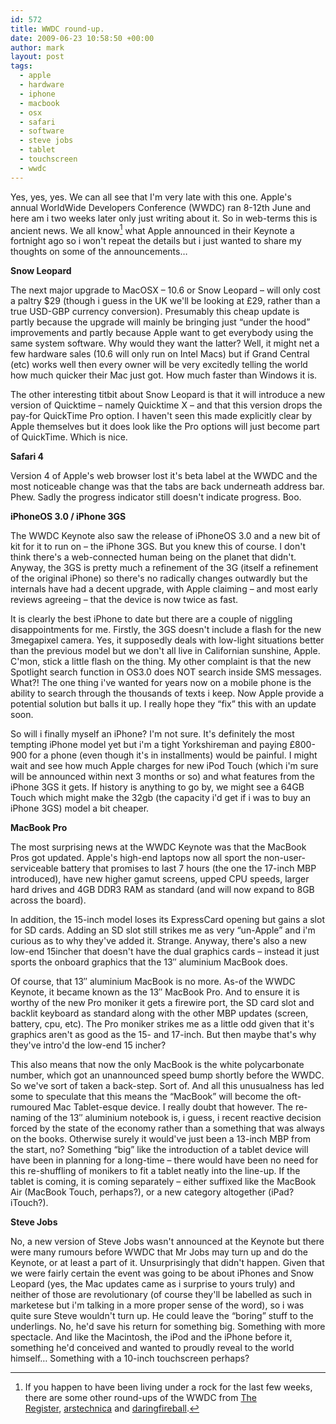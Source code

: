 ```yaml
---
id: 572
title: WWDC round-up.
date: 2009-06-23 10:58:50 +00:00
author: mark
layout: post
tags:
  - apple
  - hardware
  - iphone
  - macbook
  - osx
  - safari
  - software
  - steve jobs
  - tablet
  - touchscreen
  - wwdc
---
```

Yes, yes, yes. We can all see that I'm very late with this one. Apple's annual WorldWide Developers Conference (WWDC) ran 8-12th June and here am i two weeks later only just writing about it. So in web-terms this is ancient news. We all know[^fn-othersources] what Apple announced in their Keynote a fortnight ago so i won't repeat the details but i just wanted to share my thoughts on some of the announcements&#8230;

**Snow Leopard**

The next major upgrade to MacOSX &#8211; 10.6 or Snow Leopard &#8211; will only cost a paltry $29 (though i guess in the UK we'll be looking at £29, rather than a true USD-GBP currency conversion). Presumably this cheap update is partly because the upgrade will mainly be bringing just &#8220;under the hood&#8221; improvements and partly because Apple want to get everybody using the same system software. Why would they want the latter? Well, it might net a few hardware sales (10.6 will only run on Intel Macs) but if Grand Central (etc) works well then every owner will be very excitedly telling the world how much quicker their Mac just got. How much faster than Windows it is.

The other interesting titbit about Snow Leopard is that it will introduce a new version of Quicktime &#8211; namely Quicktime X &#8211; and that this version drops the pay-for QuickTime Pro option. I haven't seen this made explicitly clear by Apple themselves but it does look like the Pro options will just become part of QuickTime. Which is nice.

**Safari 4**

Version 4 of Apple's web browser lost it's beta label at the WWDC and the most noticeable change was that the tabs are back underneath address bar. Phew. Sadly the progress indicator still doesn't indicate progress. Boo.

**iPhoneOS 3.0 / iPhone 3GS**

The WWDC Keynote also saw the release of iPhoneOS 3.0 and a new bit of kit for it to run on &#8211; the iPhone 3GS. But you knew this of course. I don't think there's a web-connected human being on the planet that didn't. Anyway, the 3GS is pretty much a refinement of the 3G (itself a refinement of the original iPhone) so there's no radically changes outwardly but the internals have had a decent upgrade, with Apple claiming &#8211; and most early reviews agreeing &#8211; that the device is now twice as fast.

It is clearly the best iPhone to date but there are a couple of niggling disappointments for me. Firstly, the 3GS doesn't include a flash for the new 3megapixel camera. Yes, it supposedly deals with low-light situations better than the previous model but we don't all live in Californian sunshine, Apple. C'mon, stick a little flash on the thing. My other complaint is that the new Spotlight search function in OS3.0 does NOT search inside SMS messages. What?! The one thing i've wanted for years now on a mobile phone is the ability to search through the thousands of texts i keep. Now Apple provide a potential solution but balls it up. I really hope they &#8220;fix&#8221; this with an update soon.

So will i finally myself an iPhone? I'm not sure. It's definitely the most tempting iPhone model yet but i'm a tight Yorkshireman and paying £800-900 for a phone (even though it's in installments) would be painful. I might wait and see how much Apple charges for new iPod Touch (which i'm sure will be announced within next 3 months or so) and what features from the iPhone 3GS it gets. If history is anything to go by, we might see a 64GB Touch which might make the 32gb (the capacity i'd get if i was to buy an iPhone 3GS) model a bit cheaper.

**MacBook Pro**

The most surprising news at the WWDC Keynote was that the MacBook Pros got updated. Apple's high-end laptops now all sport the non-user-serviceable battery that promises to last 7 hours (the one the 17-inch MBP introduced), have new higher gamut screens, upped CPU speeds, larger hard drives and 4GB DDR3 RAM as standard (and will now expand to 8GB across the board).

In addition, the 15-inch model loses its ExpressCard opening but gains a slot for SD cards. Adding an SD slot still strikes me as very &#8220;un-Apple&#8221; and i'm curious as to why they've added it. Strange. Anyway, there's also a new low-end 15incher that doesn't have the dual graphics cards &#8211; instead it just sports the onboard graphics that the 13&#8243; aluminium MacBook does.

Of course, that 13&#8243; aluminium MacBook is no more. As-of the WWDC Keynote, it became known as the 13&#8243; MacBook Pro. And to ensure it is worthy of the new Pro moniker it gets a firewire port, the SD card slot and backlit keyboard as standard along with the other MBP updates (screen, battery, cpu, etc). The Pro moniker strikes me as a little odd given that it's graphics aren't as good as the 15- and 17-inch. But then maybe that's why they've intro'd the low-end 15 incher?

This also means that now the only MacBook is the white polycarbonate number, which got an unannounced speed bump shortly before the WWDC. So we've sort of taken a back-step. Sort of. And all this unusualness has led some to speculate that this means the &#8220;MacBook&#8221; will become the oft-rumoured Mac Tablet-esque device. I really doubt that however. The re-naming of the 13&#8243; aluminium notebook is, i guess, i recent reactive decision forced by the state of the economy rather than a something that was always on the books. Otherwise surely it would've just been a 13-inch MBP from the start, no? Something &#8220;big&#8221; like the introduction of a tablet device will have been in planning for a long-time &#8211; there would have been no need for this re-shuffling of monikers to fit a tablet neatly into the line-up. If the tablet is coming, it is coming separately &#8211; either suffixed like the MacBook Air (MacBook Touch, perhaps?), or a new category altogether (iPad? iTouch?).

**Steve Jobs**

No, a new version of Steve Jobs wasn't announced at the Keynote but there were many rumours before WWDC that Mr Jobs may turn up and do the Keynote, or at least a part of it. Unsurprisingly that didn't happen. Given that we were fairly certain the event was going to be about iPhones and Snow Leopard (yes, the Mac updates came as i surprise to yours truly) and neither of those are revolutionary (of course they'll be labelled as such in marketese but i'm talking in a more proper sense of the word), so i was quite sure Steve wouldn't turn up. He could leave the &#8220;boring&#8221; stuff to the underlings. No, he'd save his return for something big. Something with more spectacle. And like the Macintosh, the iPod and the iPhone before it, something he'd conceived and wanted to proudly reveal to the world himself&#8230; Something with a 10-inch touchscreen perhaps?

[^fn-othersources]: If you happen to have been living under a rock for the last few weeks, there are some other round-ups of the WWDC from [The Register](http://www.theregister.co.uk/2009/06/13/wwdc_2009_roundup/), [arstechnica](http://arstechnica.com/apple/news/2009/06/week-in-apple-wwdc-mania-iphone-3g-s-snow-leopard-safari-4-more.ars) and [daringfireball](http://daringfireball.net/2009/06/wwdc09_wrapup).

